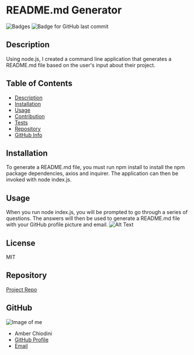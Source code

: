 # **README.md Generator**

  ![Badges](https://img.shields.io/github/languages/top/amberchiodini/readme-generator?style=flat&logo=appveyor) ![Badge for GitHub last commit](https://img.shields.io/github/last-commit/amberchiodini/readme-generator?style=flat&logo=appveyor)

  ## Description 

  Using node.js, I created a command line application that generates a README.md file based on the user's input about their project. 

  ## Table of Contents 

  - [Description](#Description)
  - [Installation](#Installation)
  - [Usage](#Usage)
  - [Contribution](#Contribution)
  - [Tests](#Test)
  - [Repository](#Repository)
  - [GitHub Info](#GitHub)

  ## Installation
  
  To generate a README.md file, you must run npm install to install the npm package dependencies, axios and inquirer. The application can then be invoked with node index.js. 

  ## Usage 

  When you run node index.js, you will be prompted to go through a series of questions. The answers will then be used to generate a README.md file with your GitHub profile picture and email. 
  ![Alt Text](https://user-images.githubusercontent.com/69092983/101120183-99758a00-35b2-11eb-8891-1f445bc3c474.gif)
  
  ## License 
  
  MIT

  ## Repository 

  [Project Repo](readme-generator)

  ## GitHub
  
  ![Image of me](https://avatars1.githubusercontent.com/u/69092983?v=4)
  - Amber Chiodini
  - [GitHub Profile](https://github.com/amberchiodini)
  - [Email](amber.park@northwestern.edu)
